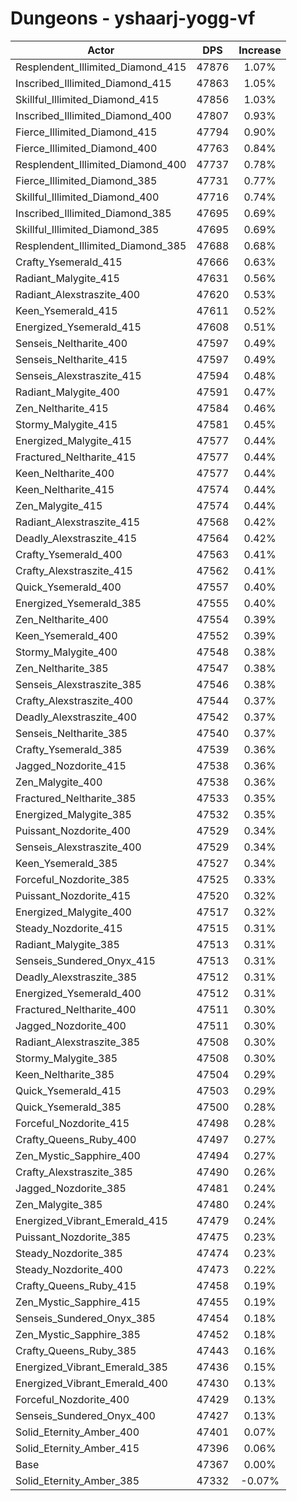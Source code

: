 # Dungeons - yshaarj-yogg-vf
| Actor | DPS | Increase |
|---|:---:|:---:|
|Resplendent_Illimited_Diamond_415|47876|1.07%|
|Inscribed_Illimited_Diamond_415|47863|1.05%|
|Skillful_Illimited_Diamond_415|47856|1.03%|
|Inscribed_Illimited_Diamond_400|47807|0.93%|
|Fierce_Illimited_Diamond_415|47794|0.90%|
|Fierce_Illimited_Diamond_400|47763|0.84%|
|Resplendent_Illimited_Diamond_400|47737|0.78%|
|Fierce_Illimited_Diamond_385|47731|0.77%|
|Skillful_Illimited_Diamond_400|47716|0.74%|
|Inscribed_Illimited_Diamond_385|47695|0.69%|
|Skillful_Illimited_Diamond_385|47695|0.69%|
|Resplendent_Illimited_Diamond_385|47688|0.68%|
|Crafty_Ysemerald_415|47666|0.63%|
|Radiant_Malygite_415|47631|0.56%|
|Radiant_Alexstraszite_400|47620|0.53%|
|Keen_Ysemerald_415|47611|0.52%|
|Energized_Ysemerald_415|47608|0.51%|
|Senseis_Neltharite_400|47597|0.49%|
|Senseis_Neltharite_415|47597|0.49%|
|Senseis_Alexstraszite_415|47594|0.48%|
|Radiant_Malygite_400|47591|0.47%|
|Zen_Neltharite_415|47584|0.46%|
|Stormy_Malygite_415|47581|0.45%|
|Energized_Malygite_415|47577|0.44%|
|Fractured_Neltharite_415|47577|0.44%|
|Keen_Neltharite_400|47577|0.44%|
|Keen_Neltharite_415|47574|0.44%|
|Zen_Malygite_415|47574|0.44%|
|Radiant_Alexstraszite_415|47568|0.42%|
|Deadly_Alexstraszite_415|47564|0.42%|
|Crafty_Ysemerald_400|47563|0.41%|
|Crafty_Alexstraszite_415|47562|0.41%|
|Quick_Ysemerald_400|47557|0.40%|
|Energized_Ysemerald_385|47555|0.40%|
|Zen_Neltharite_400|47554|0.39%|
|Keen_Ysemerald_400|47552|0.39%|
|Stormy_Malygite_400|47548|0.38%|
|Zen_Neltharite_385|47547|0.38%|
|Senseis_Alexstraszite_385|47546|0.38%|
|Crafty_Alexstraszite_400|47544|0.37%|
|Deadly_Alexstraszite_400|47542|0.37%|
|Senseis_Neltharite_385|47540|0.37%|
|Crafty_Ysemerald_385|47539|0.36%|
|Jagged_Nozdorite_415|47538|0.36%|
|Zen_Malygite_400|47538|0.36%|
|Fractured_Neltharite_385|47533|0.35%|
|Energized_Malygite_385|47532|0.35%|
|Puissant_Nozdorite_400|47529|0.34%|
|Senseis_Alexstraszite_400|47529|0.34%|
|Keen_Ysemerald_385|47527|0.34%|
|Forceful_Nozdorite_385|47525|0.33%|
|Puissant_Nozdorite_415|47520|0.32%|
|Energized_Malygite_400|47517|0.32%|
|Steady_Nozdorite_415|47515|0.31%|
|Radiant_Malygite_385|47513|0.31%|
|Senseis_Sundered_Onyx_415|47513|0.31%|
|Deadly_Alexstraszite_385|47512|0.31%|
|Energized_Ysemerald_400|47512|0.31%|
|Fractured_Neltharite_400|47511|0.30%|
|Jagged_Nozdorite_400|47511|0.30%|
|Radiant_Alexstraszite_385|47508|0.30%|
|Stormy_Malygite_385|47508|0.30%|
|Keen_Neltharite_385|47504|0.29%|
|Quick_Ysemerald_415|47503|0.29%|
|Quick_Ysemerald_385|47500|0.28%|
|Forceful_Nozdorite_415|47498|0.28%|
|Crafty_Queens_Ruby_400|47497|0.27%|
|Zen_Mystic_Sapphire_400|47494|0.27%|
|Crafty_Alexstraszite_385|47490|0.26%|
|Jagged_Nozdorite_385|47481|0.24%|
|Zen_Malygite_385|47480|0.24%|
|Energized_Vibrant_Emerald_415|47479|0.24%|
|Puissant_Nozdorite_385|47475|0.23%|
|Steady_Nozdorite_385|47474|0.23%|
|Steady_Nozdorite_400|47473|0.22%|
|Crafty_Queens_Ruby_415|47458|0.19%|
|Zen_Mystic_Sapphire_415|47455|0.19%|
|Senseis_Sundered_Onyx_385|47454|0.18%|
|Zen_Mystic_Sapphire_385|47452|0.18%|
|Crafty_Queens_Ruby_385|47443|0.16%|
|Energized_Vibrant_Emerald_385|47436|0.15%|
|Energized_Vibrant_Emerald_400|47430|0.13%|
|Forceful_Nozdorite_400|47429|0.13%|
|Senseis_Sundered_Onyx_400|47427|0.13%|
|Solid_Eternity_Amber_400|47401|0.07%|
|Solid_Eternity_Amber_415|47396|0.06%|
|Base|47367|0.00%|
|Solid_Eternity_Amber_385|47332|-0.07%|
